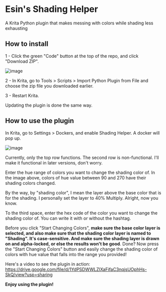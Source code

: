 # Esin's Shading Helper
A Krita Python plugin that makes messing with colors while shading less exhausting
## How to install
1 - Click the green "Code" button at the top of the repo, and click "Download ZIP".

![image](https://github.com/AFellowEsin/EsinsShadingHelper/assets/85190747/ab7a4d9b-e0ff-475c-8637-180f534f4a61)

2 - In Krita, go to Tools > Scripts > Import Python Plugin from File and choose the zip file you downloaded earlier.

3 - Restart Krita.

Updating the plugin is done the same way.
## How to use the plugin
In Krita, go to Settings > Dockers, and enable Shading Helper. A docker will pop up.

![image](https://github.com/AFellowEsin/EsinsShadingHelper/assets/85190747/f538a0d2-d7cb-4ed8-9c91-1eb77763a1bf)

Currently, only the top row functions. The second row is non-functional. I'll make it functional in later versions, don't worry.

Enter the hue range of colors you want to change the shading color of. In the image above, colors of hue value between 90 and 270 have their shading colors changed.

By the way, by "shading color", I mean the layer above the base color that is for the shading. I personally set the layer to 40% Multiply. Alright, now you know.

To the third space, enter the hex code of the color you want to change the shading color of. You can write it with or without the hashtag.

Before you click "Start Changing Colors", **make sure the base color layer is selected, and also make sure that the shading color layer is named to "Shading". It's case-sensitive. And make sure the shading layer is drawn on and alpha-locked, or else the results won't be good**. Done? Now press the "Start Changing Colors" button and easily change the shading color of colors with hue value that falls into the range you provided!

Here's a video to see the plugin in action:
https://drive.google.com/file/d/1YdPSDWWLZIXaFifaC3nqjsUOphHs-SkQ/view?usp=sharing

**Enjoy using the plugin!**
